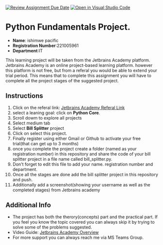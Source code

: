 [![Review Assignment Due Date](https://classroom.github.com/assets/deadline-readme-button-24ddc0f5d75046c5622901739e7c5dd533143b0c8e959d652212380cedb1ea36.svg)](https://classroom.github.com/a/pMuZC-b_)
[![Open in Visual Studio Code](https://classroom.github.com/assets/open-in-vscode-718a45dd9cf7e7f842a935f5ebbe5719a5e09af4491e668f4dbf3b35d5cca122.svg)](https://classroom.github.com/online_ide?assignment_repo_id=11322947&assignment_repo_type=AssignmentRepo)
# Python Fundamentals Project.

- **Name**: ishimwe pacific
- **Registration Number**:221005961
- **Department**:IT


This learning project will be taken from the Jetbrains Academy platform.
Jetbrains Academy is an online project-based learning platform. however this platform is not free, but from a referal you would be able to extend your trial period.
This means that to complete this assignment you will have to complete all the project stages of the suggested project.

## Instructions
1. Click on the referal link: [Jetbrains Academy Referal Link](https://hyperskill.org/join/f940fa709)
2. select a leaning goal: click on **Python Core**.
3. Scroll dowm to explore all projects
4. Select medium tab
5. Select **Bill Splitter** project
6. Click on select this project.
7. Finally register using either Gmail or Github to activate your free trial(that can get up to 3 months)
8. once you complete the project create a folder (named as your registration number) in this repository and share the code of your bill splitter project in a file name called bill_splitter.py.
9. Don't forget to edit this file to add your name. registration number and department.
10. Once all the stages are done add the bill splitter project in this repository and push.
11. Additionally add a screenshot(showing your username as well as the completed stages) from Jetbrains academy

## Additional Info
- The project has both the therory(concepts) part and the practical part. If you feel you know the topic covered you can always skip it by trying to solve some of the problems suggested.
- Video Guide: [Jetbrains Academy Overview](https://youtu.be/pkjgWftrCQw)
- For more support you can always reach me via MS Teams Group.



